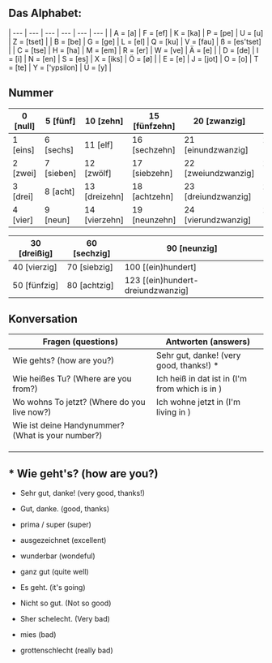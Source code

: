 ## Das Alphabet:
[]()  | 
--- | --- | --- | --- | --- | --- |
| A = [a]   | F = [ef]  | K = [ka] | P = [pe] | U = [u]        | Z = [tset]    |
| B = [be]  | G = [ge]  | L = [el] | Q = [ku] | V = [fau]      | ß = [es'tset] |
| C = [tse] | H = [ha]  | M = [em] | R = [er] | W = [ve]       | Ä = [e]       |
| D = [de]  | I = [i]   | N = [en] | S = [es] | X = [iks]      | Ö = [ø]       |
| E = [e]   | J = [jot] | O = [o]  | T = [te] | Y = ['ypsilon] | Ü = [y]       |

## Nummer
| 0 [null] | 5 [fünf]   | 10 [zehn]     | 15 [fünfzehn] | 20 [zwanzig]        | 25 [fünfundzwanzig]   |
| -------- | ---------- | ------------- | ------------- | ------------------- | --------------------- |
| 1 [eins] | 6 [sechs]  | 11 [elf]      | 16 [sechzehn] | 21 [einundzwanzig]  | 26 [sechsundzwanzig]  |
| 2 [zwei] | 7 [sieben] | 12 [zwölf]    | 17 [siebzehn] | 22 [zweiundzwanzig] | 27 [siebenundzwanzig] |
| 3 [drei] | 8 [acht]   | 13 [dreizehn] | 18 [achtzehn] | 23 [dreiundzwanzig] | 28 [achtundzwanzig]   |
| 4 [vier] | 9 [neun]   | 14 [vierzehn] | 19 [neunzehn] | 24 [vierundzwanzig] | 29 [neunundzwanzig]   |

| 30 [dreißig] | 60 [sechzig] | 90 [neunzig]                      |
| ------------ | ------------ | --------------------------------- | 
| 40 [vierzig] | 70 [siebzig] | 100 [(ein)hundert]                |
| 50 [fünfzig] | 80 [achtzig] | 123 [(ein)hundert-dreiundzwanzig] |

## Konversation
| Fragen (questions)                                | Antworten (answers)                              |
| ------------------------------------------------- | ------------------------------------------------ |
| Wie gehts? (how are you?)                         | Sehr gut, danke! (very good, thanks!) \*          |
| Wie heißes Tu? (Where are you from?)              | Ich  heiß in <Stadt> dat ist in <Land> (I'm from <city> which is in <country>) |
| Wo wohns To jetzt? (Where do you live now?)       | Ich wohne jetzt in <Stadt> (I'm living in <Land>) |
| Wie ist deine Handynummer? (What is your number?) |                                         |
|                                                   |                                         |
|                                                   |                                         |
|                                                   |                                         |


## * Wie geht's? (how are you?)
* Sehr gut, danke! (very good, thanks!)
* Gut, danke. (good, thanks)
* prima / super (super)
* ausgezeichnet (excellent)
* wunderbar (wondeful)
* ganz gut (quite well)

* Es geht. (it's going)

* Nicht so gut. (Not so good)
* Sher schelecht. (Very bad)
* mies (bad)
* grottenschlecht (really bad)
